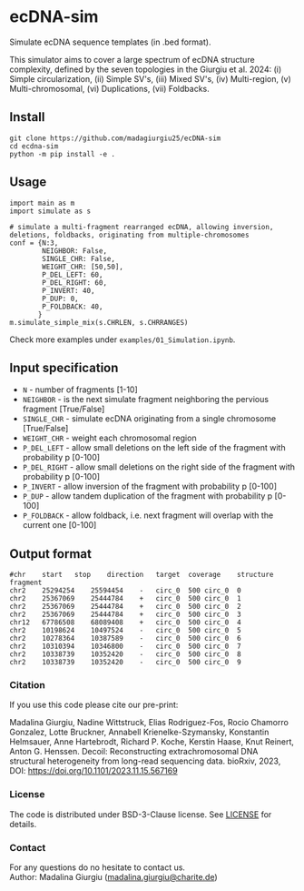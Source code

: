 # ecDNA-sim

Simulate ecDNA sequence templates (in .bed format).

This simulator aims to cover a large spectrum of ecDNA structure complexity, defined by the seven topologies in the Giurgiu et al. 2024: (i) Simple circularization, (ii) Simple SV's, (iii) Mixed SV's, (iv) Multi-region, (v) Multi-chromosomal, (vi) Duplications, (vii) Foldbacks.

## Install

```
git clone https://github.com/madagiurgiu25/ecDNA-sim
cd ecdna-sim
python -m pip install -e .
```

## Usage

```
import main as m
import simulate as s

# simulate a multi-fragment rearranged ecDNA, allowing inversion, deletions, foldbacks, originating from multiple-chromosomes
conf = {N:3,
        NEIGHBOR: False,
        SINGLE_CHR: False,
        WEIGHT_CHR: [50,50],
        P_DEL_LEFT: 60,
        P_DEL_RIGHT: 60,
        P_INVERT: 40,
        P_DUP: 0,
        P_FOLDBACK: 40,
       }
m.simulate_simple_mix(s.CHRLEN, s.CHRRANGES)
```

Check more examples under `examples/01_Simulation.ipynb`.

## Input specification

- `N` - number of fragments [1-10]
- `NEIGHBOR` - is the next simulate fragment neighboring the pervious fragment [True/False]
- `SINGLE_CHR` - simulate ecDNA originating from a single chromosome [True/False]
- `WEIGHT_CHR` - weight each chromosomal region 
- `P_DEL_LEFT` - allow small deletions on the left side of the fragment with probability p [0-100]
- `P_DEL_RIGHT` - allow small deletions on the right side of the fragment with probability p [0-100]
- `P_INVERT` - allow inversion of the fragment with probability p [0-100]
- `P_DUP` - allow tandem duplication of the fragment with probability p [0-100]
- `P_FOLDBACK` - allow foldback, i.e. next fragment will overlap with the current one [0-100]


## Output format

```
#chr	start	stop	direction	target	coverage	structure	fragment
chr2	25294254	25594454	-	circ_0	500	circ_0	0
chr2	25367069	25444784	+	circ_0	500	circ_0	1
chr2	25367069	25444784	+	circ_0	500	circ_0	2
chr2	25367069	25444784	+	circ_0	500	circ_0	3
chr12	67786508	68089408	+	circ_0	500	circ_0	4
chr2	10198624	10497524	-	circ_0	500	circ_0	5
chr2	10278364	10387589	-	circ_0	500	circ_0	6
chr2	10310394	10346800	-	circ_0	500	circ_0	7
chr2	10338739	10352420	-	circ_0	500	circ_0	8
chr2	10338739	10352420	-	circ_0	500	circ_0	9
```

### Citation

If you use this code please cite our pre-print:

Madalina Giurgiu, Nadine Wittstruck, Elias Rodriguez-Fos, Rocio Chamorro Gonzalez, Lotte Bruckner, Annabell Krienelke-Szymansky, Konstantin Helmsauer, Anne Hartebrodt, Richard P. Koche, Kerstin Haase, Knut Reinert, Anton G. Henssen. Decoil: Reconstructing extrachromosomal DNA structural heterogeneity from long-read sequencing data. bioRxiv, 2023, DOI: https://doi.org/10.1101/2023.11.15.567169

### License

The code is distributed under BSD-3-Clause license. See [LICENSE](LICENSE) for details.

### Contact

For any questions do no hesitate to contact us.<br/>
Author: Madalina Giurgiu (madalina.giurgiu@charite.de)

